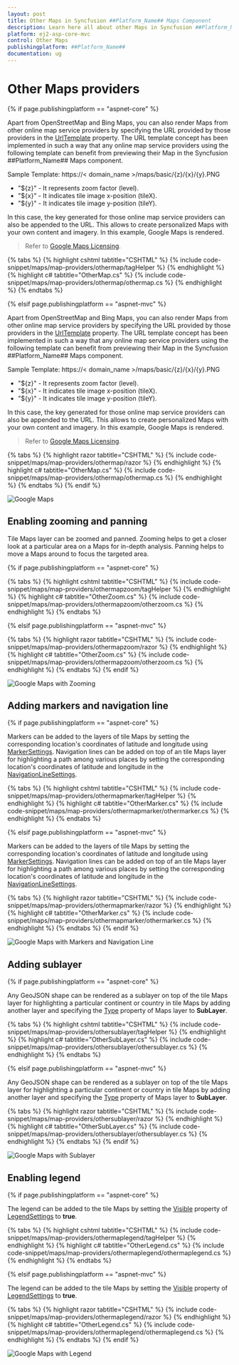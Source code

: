 ```yaml
---
layout: post
title: Other Maps in Syncfusion ##Platform_Name## Maps Component
description: Learn here all about other Maps in Syncfusion ##Platform_Name## Maps component of Syncfusion Essential JS 2 and more.
platform: ej2-asp-core-mvc
control: Other Maps
publishingplatform: ##Platform_Name##
documentation: ug
---
```


# Other Maps providers

{% if page.publishingplatform == "aspnet-core" %}

Apart from OpenStreetMap and Bing Maps, you can also render Maps from other online map service providers by specifying the URL provided by those providers in the [UrlTemplate](https://help.syncfusion.com/cr/aspnetcore-js2/Syncfusion.EJ2.Maps.MapsLayer.html#Syncfusion_EJ2_Maps_MapsLayer_UrlTemplate) property. The URL template concept has been implemented in such a way that any online map service providers using the following template can benefit from previewing their Map in the Syncfusion ##Platform_Name## Maps component.

<!-- markdownlint-disable MD034 -->

Sample Template: https://< domain_name >/maps/basic/{z}/{x}/{y}.PNG

* "${z}" - It represents zoom factor (level).
* "${x}" - It indicates tile image x-position (tileX).
* "${y}" - It indicates tile image y-position (tileY).

In this case, the key generated for those online map service providers can also be appended to the URL. This allows to create personalized Maps with your own content and imagery. In this example, Google Maps is rendered.

>Refer to [Google Maps Licensing](https://developers.google.com/maps/terms#10-license-restrictions).

{% tabs %}
{% highlight cshtml tabtitle="CSHTML" %}
{% include code-snippet/maps/map-providers/othermap/tagHelper %}
{% endhighlight %}
{% highlight c# tabtitle="OtherMap.cs" %}
{% include code-snippet/maps/map-providers/othermap/othermap.cs %}
{% endhighlight %}
{% endtabs %}

{% elsif page.publishingplatform == "aspnet-mvc" %}

Apart from OpenStreetMap and Bing Maps, you can also render Maps from other online map service providers by specifying the URL provided by those providers in the [UrlTemplate](https://help.syncfusion.com/cr/aspnetmvc-js2/Syncfusion.EJ2.Maps.MapsLayer.html#Syncfusion_EJ2_Maps_MapsLayer_UrlTemplate) property. The URL template concept has been implemented in such a way that any online map service providers using the following template can benefit from previewing their Map in the Syncfusion ##Platform_Name## Maps component.

<!-- markdownlint-disable MD034 -->

Sample Template: https://< domain_name >/maps/basic/{z}/{x}/{y}.PNG

* "${z}" - It represents zoom factor (level).
* "${x}" - It indicates tile image x-position (tileX).
* "${y}" - It indicates tile image y-position (tileY).

In this case, the key generated for those online map service providers can also be appended to the URL. This allows to create personalized Maps with your own content and imagery. In this example, Google Maps is rendered.

>Refer to [Google Maps Licensing](https://developers.google.com/maps/terms#10-license-restrictions).

{% tabs %}
{% highlight razor tabtitle="CSHTML" %}
{% include code-snippet/maps/map-providers/othermap/razor %}
{% endhighlight %}
{% highlight c# tabtitle="OtherMap.cs" %}
{% include code-snippet/maps/map-providers/othermap/othermap.cs %}
{% endhighlight %}
{% endtabs %}
{% endif %}

![Google Maps](../images/MapProviders/google-map.PNG)

## Enabling zooming and panning

Tile Maps layer can be zoomed and panned. Zooming helps to get a closer look at a particular area on a Maps for in-depth analysis. Panning helps to move a Maps around to focus the targeted area.

{% if page.publishingplatform == "aspnet-core" %}

{% tabs %}
{% highlight cshtml tabtitle="CSHTML" %}
{% include code-snippet/maps/map-providers/othermapzoom/tagHelper %}
{% endhighlight %}
{% highlight c# tabtitle="OtherZoom.cs" %}
{% include code-snippet/maps/map-providers/othermapzoom/otherzoom.cs %}
{% endhighlight %}
{% endtabs %}

{% elsif page.publishingplatform == "aspnet-mvc" %}

{% tabs %}
{% highlight razor tabtitle="CSHTML" %}
{% include code-snippet/maps/map-providers/othermapzoom/razor %}
{% endhighlight %}
{% highlight c# tabtitle="OtherZoom.cs" %}
{% include code-snippet/maps/map-providers/othermapzoom/otherzoom.cs %}
{% endhighlight %}
{% endtabs %}
{% endif %}

![Google Maps with Zooming](../images/MapProviders/google-maps-zoom.PNG)

## Adding markers and navigation line

{% if page.publishingplatform == "aspnet-core" %}

Markers can be added to the layers of tile Maps by setting the corresponding location's coordinates of latitude and longitude using [MarkerSettings](https://help.syncfusion.com/cr/aspnetcore-js2/Syncfusion.EJ2.Maps.MapsLayer.html#Syncfusion_EJ2_Maps_MapsLayer_MarkerSettings). Navigation lines can be added on top of an tile Maps layer for highlighting a path among various places by setting the corresponding location's coordinates of latitude and longitude in the [NavigationLineSettings](https://help.syncfusion.com/cr/aspnetcore-js2/Syncfusion.EJ2.Maps.MapsLayer.html#Syncfusion_EJ2_Maps_MapsLayer_NavigationLineSettings).

{% tabs %}
{% highlight cshtml tabtitle="CSHTML" %}
{% include code-snippet/maps/map-providers/othermapmarker/tagHelper %}
{% endhighlight %}
{% highlight c# tabtitle="OtherMarker.cs" %}
{% include code-snippet/maps/map-providers/othermapmarker/othermarker.cs %}
{% endhighlight %}
{% endtabs %}

{% elsif page.publishingplatform == "aspnet-mvc" %}

Markers can be added to the layers of tile Maps by setting the corresponding location's coordinates of latitude and longitude using [MarkerSettings](https://help.syncfusion.com/cr/aspnetmvc-js2/Syncfusion.EJ2.Maps.MapsLayer.html#Syncfusion_EJ2_Maps_MapsLayer_MarkerSettings). Navigation lines can be added on top of an tile Maps layer for highlighting a path among various places by setting the corresponding location's coordinates of latitude and longitude in the [NavigationLineSettings](https://help.syncfusion.com/cr/aspnetmvc-js2/Syncfusion.EJ2.Maps.MapsLayer.html#Syncfusion_EJ2_Maps_MapsLayer_NavigationLineSettings).

{% tabs %}
{% highlight razor tabtitle="CSHTML" %}
{% include code-snippet/maps/map-providers/othermapmarker/razor %}
{% endhighlight %}
{% highlight c# tabtitle="OtherMarker.cs" %}
{% include code-snippet/maps/map-providers/othermapmarker/othermarker.cs %}
{% endhighlight %}
{% endtabs %}
{% endif %}

![Google Maps with Markers and Navigation Line](../images/MapProviders/google-maps-marker-and-line.PNG)

## Adding sublayer

{% if page.publishingplatform == "aspnet-core" %}

Any GeoJSON shape can be rendered as a sublayer on top of the tile Maps layer for highlighting a particular continent or country in tile Maps by adding another layer and specifying the [Type](https://help.syncfusion.com/cr/aspnetcore-js2/Syncfusion.EJ2.Maps.MapsLayer.html#Syncfusion_EJ2_Maps_MapsLayer_Type) property of Maps layer to **SubLayer**.

{% tabs %}
{% highlight cshtml tabtitle="CSHTML" %}
{% include code-snippet/maps/map-providers/othersublayer/tagHelper %}
{% endhighlight %}
{% highlight c# tabtitle="OtherSubLayer.cs" %}
{% include code-snippet/maps/map-providers/othersublayer/othersublayer.cs %}
{% endhighlight %}
{% endtabs %}

{% elsif page.publishingplatform == "aspnet-mvc" %}

Any GeoJSON shape can be rendered as a sublayer on top of the tile Maps layer for highlighting a particular continent or country in tile Maps by adding another layer and specifying the [Type](https://help.syncfusion.com/cr/aspnetmvc-js2/Syncfusion.EJ2.Maps.MapsLayer.html#Syncfusion_EJ2_Maps_MapsLayer_Type) property of Maps layer to **SubLayer**.

{% tabs %}
{% highlight razor tabtitle="CSHTML" %}
{% include code-snippet/maps/map-providers/othersublayer/razor %}
{% endhighlight %}
{% highlight c# tabtitle="OtherSubLayer.cs" %}
{% include code-snippet/maps/map-providers/othersublayer/othersublayer.cs %}
{% endhighlight %}
{% endtabs %}
{% endif %}

![Google Maps with Sublayer](../images/MapProviders/google-maps-sublayer.PNG)

## Enabling legend

{% if page.publishingplatform == "aspnet-core" %}

The legend can be added to the tile Maps by setting the [Visible](https://help.syncfusion.com/cr/aspnetcore-js2/Syncfusion.EJ2.Maps.MapsLegendSettings.html#Syncfusion_EJ2_Maps_MapsLegendSettings_Visible) property of [LegendSettings](https://help.syncfusion.com/cr/aspnetcore-js2/Syncfusion.EJ2.Maps.Maps.html#Syncfusion_EJ2_Maps_Maps_LegendSettings) to **true**.

{% tabs %}
{% highlight cshtml tabtitle="CSHTML" %}
{% include code-snippet/maps/map-providers/othermaplegend/tagHelper %}
{% endhighlight %}
{% highlight c# tabtitle="OtherLegend.cs" %}
{% include code-snippet/maps/map-providers/othermaplegend/othermaplegend.cs %}
{% endhighlight %}
{% endtabs %}

{% elsif page.publishingplatform == "aspnet-mvc" %}

The legend can be added to the tile Maps by setting the [Visible](https://help.syncfusion.com/cr/aspnetmvc-js2/Syncfusion.EJ2.Maps.MapsLegendSettings.html#Syncfusion_EJ2_Maps_MapsLegendSettings_Visible) property of [LegendSettings](https://help.syncfusion.com/cr/aspnetmvc-js2/Syncfusion.EJ2.Maps.Maps.html#Syncfusion_EJ2_Maps_Maps_LegendSettings) to **true**.

{% tabs %}
{% highlight razor tabtitle="CSHTML" %}
{% include code-snippet/maps/map-providers/othermaplegend/razor %}
{% endhighlight %}
{% highlight c# tabtitle="OtherLegend.cs" %}
{% include code-snippet/maps/map-providers/othermaplegend/othermaplegend.cs %}
{% endhighlight %}
{% endtabs %}
{% endif %}

![Google Maps with Legend](../images/MapProviders/google-map-legend.PNG)